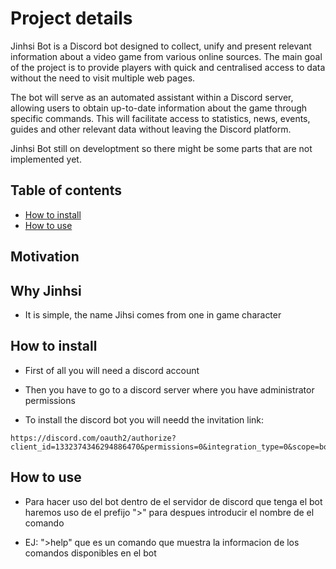 # Project details

Jinhsi Bot is a Discord bot designed to collect, unify and present relevant information about a video game from various online sources. The main goal of the project is to provide players with quick and centralised access to data without the need to visit multiple web pages.

The bot will serve as an automated assistant within a Discord server, allowing users to obtain up-to-date information about the game through specific commands. This will facilitate access to statistics, news, events, guides and other relevant data without leaving the Discord platform.

Jinhsi Bot still on developtment so there might be some parts that are not implemented yet.

## Table of contents

- [How to install](#how-to-install)
- [How to use](#how-to-use)


## Motivation


## Why Jinhsi

- It is simple, the name Jihsi comes from one in game character

## How to install

- First of all you will need a discord account

- Then you have to go to a discord server where you have administrator permissions

- To install the discord bot you will needd the invitation link:

```
https://discord.com/oauth2/authorize?client_id=1332374346294886470&permissions=0&integration_type=0&scope=bot
```

## How to use

- Para hacer uso del bot dentro de el servidor de discord que tenga el bot haremos uso de el prefijo ">" para despues introducir el nombre de el comando 

- EJ: ">help" que es un comando que muestra la informacion de los comandos disponibles en el bot

